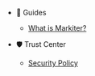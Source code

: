 - 📘 Guides
  - [What is Markiter?](README.md)

- 🛡️ Trust Center
  - [Security Policy](trust-center/security-policy.md)
